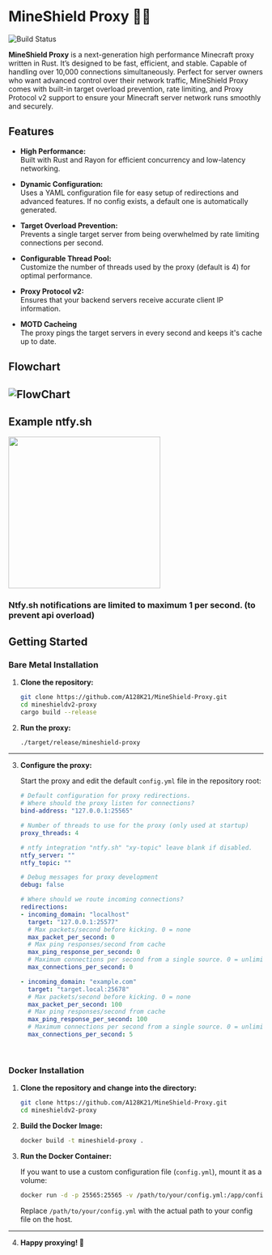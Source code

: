 # MineShield Proxy 🦀🚀

![Build Status](https://img.shields.io/badge/build-passing-brightgreen)

**MineShield Proxy** is a next-generation high performance Minecraft proxy written in Rust. It’s designed to be fast, efficient, and stable. Capable of handling over 10,000 connections simultaneously. Perfect for server owners who want advanced control over their network traffic, MineShield Proxy comes with built-in target overload prevention, rate limiting, and Proxy Protocol v2 support to ensure your Minecraft server network runs smoothly and securely.

## Features

- **High Performance:**  
  Built with Rust and Rayon for efficient concurrency and low-latency networking.

- **Dynamic Configuration:**  
  Uses a YAML configuration file for easy setup of redirections and advanced features. If no config exists, a default one is automatically generated.

- **Target Overload Prevention:**  
  Prevents a single target server from being overwhelmed by rate limiting connections per second.

- **Configurable Thread Pool:**  
  Customize the number of threads used by the proxy (default is 4) for optimal performance.

- **Proxy Protocol v2:**  
  Ensures that your backend servers receive accurate client IP information.

- **MOTD Cacheing**  
  The proxy pings the target servers in every second and keeps it's cache up to date.


## Flowchart
![FlowChart](https://i.ibb.co/Z6PW1ZNy/Untitled-diagram-2025-03-09-100419.png)
---
## Example ntfy.sh
<img src="https://i.ibb.co/zTBF6Wz9/Screenshot-20250325-190525-ntfy.jpg" width="300">

### Ntfy.sh notifications are limited to maximum 1 per second. (to prevent api overload)


## Getting Started

### Bare Metal Installation

1. **Clone the repository:**

   ```bash
   git clone https://github.com/A128K21/MineShield-Proxy.git
   cd mineshieldv2-proxy
   cargo build --release
   ```

2. **Run the proxy:**

   ```bash
   ./target/release/mineshield-proxy
   ```

---
3. **Configure the proxy:**

   Start the proxy and edit the default `config.yml` file in the repository root:

    ```yaml
    # Default configuration for proxy redirections.
    # Where should the proxy listen for connections?
    bind-address: "127.0.0.1:25565"
    
    # Number of threads to use for the proxy (only used at startup)
    proxy_threads: 4
   
    # ntfy integration "ntfy.sh" "xy-topic" leave blank if disabled.
    ntfy_server: ""
    ntfy_topic: ""
    
    # Debug messages for proxy development
    debug: false

    # Where should we route incoming connections?
    redirections:
    - incoming_domain: "localhost"
      target: "127.0.0.1:25577"
      # Max packets/second before kicking. 0 = none
      max_packet_per_second: 0
      # Max ping responses/second from cache
      max_ping_response_per_second: 0
      # Maximum connections per second from a single source. 0 = unlimited
      max_connections_per_second: 0
    
    - incoming_domain: "example.com"
      target: "target.local:25678"
      # Max packets/second before kicking. 0 = none
      max_packet_per_second: 100
      # Max ping responses/second from cache
      max_ping_response_per_second: 100
      # Maximum connections per second from a single source. 0 = unlimited
      max_connections_per_second: 5
       
          
    ```



### Docker Installation

1. **Clone the repository and change into the directory:**

   ```bash
   git clone https://github.com/A128K21/MineShield-Proxy.git
   cd mineshieldv2-proxy
   ```

2. **Build the Docker Image:**

   ```bash
   docker build -t mineshield-proxy .
   ```

3. **Run the Docker Container:**

   If you want to use a custom configuration file (`config.yml`), mount it as a volume:

   ```bash
   docker run -d -p 25565:25565 -v /path/to/your/config.yml:/app/config.yml mineshield-proxy
   ```

   Replace `/path/to/your/config.yml` with the actual path to your config file on the host.
---

4. **Happy proxying! 🚀**

